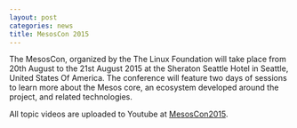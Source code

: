 ```yaml
---
layout: post
categories: news
title: MesosCon 2015
---
```


The MesosCon, organized by the The Linux Foundation will take place from 20th August to the 21st August 2015 at the Sheraton Seattle Hotel in Seattle, United States Of America. The conference will feature two days of sessions to learn more about the Mesos core, an ecosystem developed around the project, and related technologies.

All topic videos are uploaded to Youtube at [MesosCon2015](https://www.youtube.com/playlist?list=PLVjgeV_avap2arug3vIz8c6l72rvh9poV).

